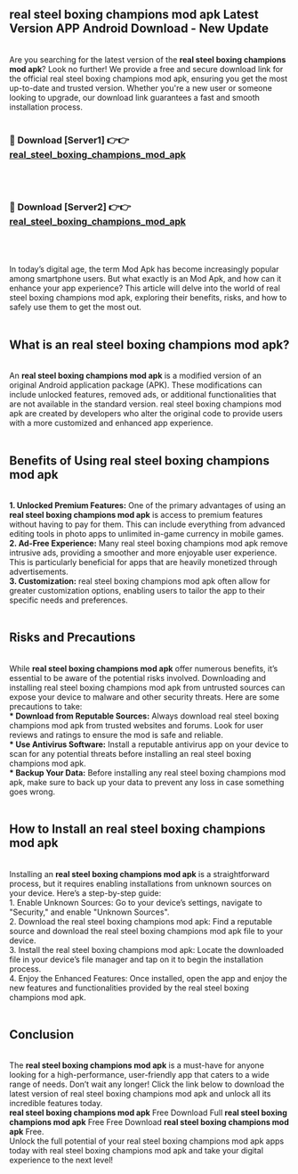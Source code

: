 ## real steel boxing champions mod apk Latest Version APP Android Download - New Update
<br>
Are you searching for the latest version of the <strong>real steel boxing champions mod apk</strong>? Look no further! We provide a free and secure download link for the official real steel boxing champions mod apk, ensuring you get the most up-to-date and trusted version. Whether you're a new user or someone looking to upgrade, our download link guarantees a fast and smooth installation process.
<br>
<br>
<h3>🔴 Download [Server1] 👉👉 <a href="https://modyolo.store/real+steel+boxing+champions+mod+apk">real_steel_boxing_champions_mod_apk</a></h3><br>
<br>
<h3>🔴 Download [Server2] 👉👉 <a href="https://modyolo.store/real+steel+boxing+champions+mod+apk">real_steel_boxing_champions_mod_apk</a></h3><br>
<br>
<br>
In today’s digital age, the term Mod Apk has become increasingly popular among smartphone users. But what exactly is an Mod Apk, and how can it enhance your app experience? This article will delve into the world of real steel boxing champions mod apk, exploring their benefits, risks, and how to safely use them to get the most out.
<br>
<br>
<h2>What is an real steel boxing champions mod apk?</h2>
<br>
An <strong>real steel boxing champions mod apk</strong> is a modified version of an original Android application package (APK). These modifications can include unlocked features, removed ads, or additional functionalities that are not available in the standard version. real steel boxing champions mod apk are created by developers who alter the original code to provide users with a more customized and enhanced app experience.
<br>
<br>
<h2>Benefits of Using real steel boxing champions mod apk</h2>
<br>
<strong> 1. Unlocked Premium Features:</strong> One of the primary advantages of using an <strong>real steel boxing champions mod apk</strong> is access to premium features without having to pay for them. This can include everything from advanced editing tools in photo apps to unlimited in-game currency in mobile games.
<br>
<strong> 2. Ad-Free Experience:</strong> Many real steel boxing champions mod apk remove intrusive ads, providing a smoother and more enjoyable user experience. This is particularly beneficial for apps that are heavily monetized through advertisements.
<br>
<strong> 3. Customization:</strong> real steel boxing champions mod apk often allow for greater customization options, enabling users to tailor the app to their specific needs and preferences.
<br>
<br>
<h2>Risks and Precautions</h2>
<br>
While <strong>real steel boxing champions mod apk</strong> offer numerous benefits, it’s essential to be aware of the potential risks involved. Downloading and installing real steel boxing champions mod apk from untrusted sources can expose your device to malware and other security threats. Here are some precautions to take:
<br>
<strong> * Download from Reputable Sources:</strong> Always download real steel boxing champions mod apk from trusted websites and forums. Look for user reviews and ratings to ensure the mod is safe and reliable.
<br>
<strong> * Use Antivirus Software:</strong> Install a reputable antivirus app on your device to scan for any potential threats before installing an real steel boxing champions mod apk.
<br>
<strong> * Backup Your Data:</strong> Before installing any real steel boxing champions mod apk, make sure to back up your data to prevent any loss in case something goes wrong.
<br>
<br>
<h2>How to Install an real steel boxing champions mod apk</h2>
<br>
Installing an <strong>real steel boxing champions mod apk</strong> is a straightforward process, but it requires enabling installations from unknown sources on your device. Here’s a step-by-step guide:
<br>
 1. Enable Unknown Sources: Go to your device’s settings, navigate to "Security," and enable "Unknown Sources".
<br>
 2. Download the real steel boxing champions mod apk: Find a reputable source and download the real steel boxing champions mod apk file to your device.
<br>
 3. Install the real steel boxing champions mod apk: Locate the downloaded file in your device’s file manager and tap on it to begin the installation process.
<br>
 4. Enjoy the Enhanced Features: Once installed, open the app and enjoy the new features and functionalities provided by the real steel boxing champions mod apk.
<br>
<br>
<h2><strong>Conclusion</strong></h2>
<br>
The <strong>real steel boxing champions mod apk</strong> is a must-have for anyone looking for a high-performance, user-friendly app that caters to a wide range of needs. Don’t wait any longer! Click the link below to download the latest version of real steel boxing champions mod apk and unlock all its incredible features today.
<br>
<strong>real steel boxing champions mod apk</strong> Free Download Full <strong>real steel boxing champions mod apk</strong> Free Free Download <strong>real steel boxing champions mod apk</strong> Free.
<br>
Unlock the full potential of your real steel boxing champions mod apk apps today with real steel boxing champions mod apk and take your digital experience to the next level!